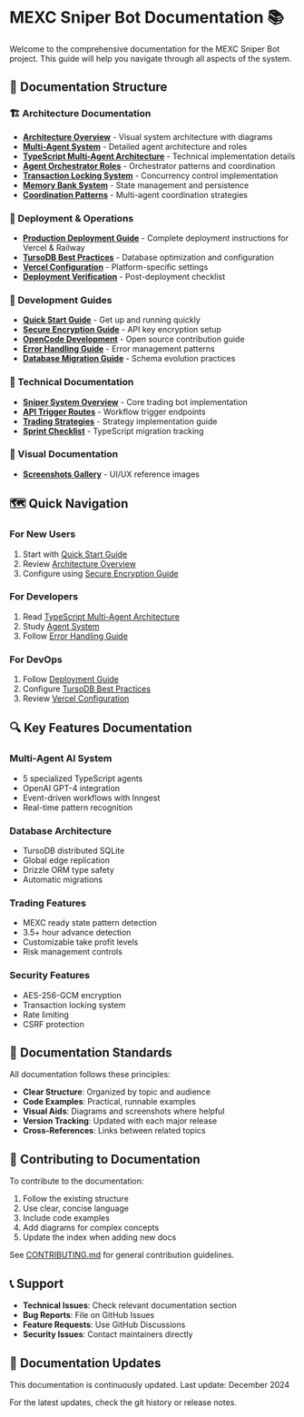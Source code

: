 # MEXC Sniper Bot Documentation 📚

Welcome to the comprehensive documentation for the MEXC Sniper Bot project. This guide will help you navigate through all aspects of the system.

## 📖 Documentation Structure

### 🏗️ Architecture Documentation
- [**Architecture Overview**](architecture/ARCHITECTURE_DIAGRAM.md) - Visual system architecture with diagrams
- [**Multi-Agent System**](architecture/AGENTS.md) - Detailed agent architecture and roles
- [**TypeScript Multi-Agent Architecture**](typescript-multi-agent-architecture.md) - Technical implementation details
- [**Agent Orchestrator Roles**](agent-orchestrator-roles.md) - Orchestrator patterns and coordination
- [**Transaction Locking System**](architecture/TRANSACTION_LOCKING_SYSTEM.md) - Concurrency control implementation
- [**Memory Bank System**](architecture/memory-bank.md) - State management and persistence
- [**Coordination Patterns**](architecture/coordination.md) - Multi-agent coordination strategies

### 🚀 Deployment & Operations
- [**Production Deployment Guide**](deployment/DEPLOYMENT.md) - Complete deployment instructions for Vercel & Railway
- [**TursoDB Best Practices**](deployment/TURSO_BEST_PRACTICES_ANALYSIS.md) - Database optimization and configuration
- [**Vercel Configuration**](vercel-configuration.md) - Platform-specific settings
- [**Deployment Verification**](deployment-verification-report.md) - Post-deployment checklist

### 📘 Development Guides
- [**Quick Start Guide**](guides/QUICKSTART.md) - Get up and running quickly
- [**Secure Encryption Guide**](guides/SECURE_ENCRYPTION_QUICKSTART.md) - API key encryption setup
- [**OpenCode Development**](development/OpenCode.md) - Open source contribution guide
- [**Error Handling Guide**](error-handling-migration-guide.md) - Error management patterns
- [**Database Migration Guide**](database-foreign-key-migration.md) - Schema evolution practices

### 🤖 Technical Documentation
- [**Sniper System Overview**](sniper-system.md) - Core trading bot implementation
- [**API Trigger Routes**](api-trigger-routes.md) - Workflow trigger endpoints
- [**Trading Strategies**](new_strategies.md) - Strategy implementation guide
- [**Sprint Checklist**](sprint_checklist_ts_migration.md) - TypeScript migration tracking

### 📸 Visual Documentation
- [**Screenshots Gallery**](screenshots/) - UI/UX reference images

## 🗺️ Quick Navigation

### For New Users
1. Start with [Quick Start Guide](guides/QUICKSTART.md)
2. Review [Architecture Overview](architecture/ARCHITECTURE_DIAGRAM.md)
3. Configure using [Secure Encryption Guide](guides/SECURE_ENCRYPTION_QUICKSTART.md)

### For Developers
1. Read [TypeScript Multi-Agent Architecture](typescript-multi-agent-architecture.md)
2. Study [Agent System](architecture/AGENTS.md)
3. Follow [Error Handling Guide](error-handling-migration-guide.md)

### For DevOps
1. Follow [Deployment Guide](deployment/DEPLOYMENT.md)
2. Configure [TursoDB Best Practices](deployment/TURSO_BEST_PRACTICES_ANALYSIS.md)
3. Review [Vercel Configuration](vercel-configuration.md)

## 🔍 Key Features Documentation

### Multi-Agent AI System
- 5 specialized TypeScript agents
- OpenAI GPT-4 integration
- Event-driven workflows with Inngest
- Real-time pattern recognition

### Database Architecture
- TursoDB distributed SQLite
- Global edge replication
- Drizzle ORM type safety
- Automatic migrations

### Trading Features
- MEXC ready state pattern detection
- 3.5+ hour advance detection
- Customizable take profit levels
- Risk management controls

### Security Features
- AES-256-GCM encryption
- Transaction locking system
- Rate limiting
- CSRF protection

## 📝 Documentation Standards

All documentation follows these principles:
- **Clear Structure**: Organized by topic and audience
- **Code Examples**: Practical, runnable examples
- **Visual Aids**: Diagrams and screenshots where helpful
- **Version Tracking**: Updated with each major release
- **Cross-References**: Links between related topics

## 🤝 Contributing to Documentation

To contribute to the documentation:

1. Follow the existing structure
2. Use clear, concise language
3. Include code examples
4. Add diagrams for complex concepts
5. Update the index when adding new docs

See [CONTRIBUTING.md](../CONTRIBUTING.md) for general contribution guidelines.

## 📞 Support

- **Technical Issues**: Check relevant documentation section
- **Bug Reports**: File on GitHub Issues
- **Feature Requests**: Use GitHub Discussions
- **Security Issues**: Contact maintainers directly

## 🔄 Documentation Updates

This documentation is continuously updated. Last update: December 2024

For the latest updates, check the git history or release notes.